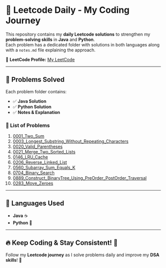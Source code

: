 # 🚀 Leetcode Daily - My Coding Journey  

This repository contains my **daily Leetcode solutions** to strengthen my **problem-solving skills** in **Java** and **Python**.  
Each problem has a dedicated folder with solutions in both languages along with a `notes.md` file explaining the approach.

📌 **LeetCode Profile:** [My LeetCode](https://leetcode.com/u/divyang_joshi/)

---

## 📂 Problems Solved

Each problem folder contains:
- ✅ **Java Solution**
- ✅ **Python Solution**
- ✅ **Notes & Explanation**

### **📌 List of Problems**
1. [0001_Two_Sum](./0001_Two_Sum)
2. [0003_Longest_Substring_Without_Repeating_Characters](./0003_Longest_Substring_Without_Repeating_Characters)
3. [0020_Valid_Parentheses](./0020_Valid_Parentheses)
4. [0021_Merge_Two_Sorted_Lists](./0021_Merge_Two_Sorted_Lists)
5. [0146_LRU_Cache](./0146_LRU_Cache)
6. [0206_Reverse_Linked_List](./0206_Reverse_Linked_List)
7. [0560_Subarray_Sum_Equals_K](./0560_Subarray_Sum_Equals_K)
8. [0704_Binary_Search](./0704_Binary_Search)
9. [0889_Construct_BinaryTree_Using_PreOrder_PostOrder_Traversal](./0889_Construct_BinaryTree_Using_PreOrder_PostOrder_Traversal)
10. [0283_Move_Zeroes](./0283_Move_Zeroes)
---

## 🚀 Languages Used
- **Java** ☕
- **Python** 🐍  

---

## 🔥 Keep Coding & Stay Consistent! 💪
Follow my **Leetcode journey** as I solve problems daily and improve my **DSA skills**! 🚀  

